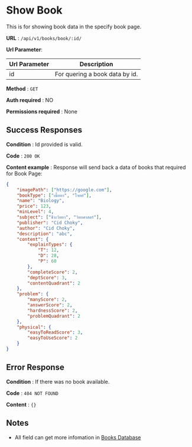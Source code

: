 # Show Book

This is for showing book data in the specify book page.

**URL** : `/api/v1/books/book/:id/`

**Url Parameter**: 

| Url Parameter    | Description |
| -------- | ------- |
| id  | For quering a book data by id.  |


**Method** : `GET`

**Auth required** : NO

**Permissions required** : None

## Success Responses

**Condition** : Id provided is valid.

**Code** : `200 OK`

**Content example** : Response will send back a data of books that required for Book Page:

```json
{
    "imagePath": ["https://google.com"],
    "bookType": ["เนื้อหา", "โจทย์"],
    "name": "Biology",
    "price": 123,
    "minLevel": 4,
    "subject": ["ชีวะวิทยา", "วิทยศาสตร์"],
    "publisher": "Cid Choky",
    "author": "Cid Choky",
    "description": "abc",
    "content": {
        "explainTypes": {
            "T": 12,
            "D": 28,
            "P": 60
        },
        "completeScore": 2,
        "deptScore": 3,
        "contentQuadrant": 2
    },
    "problem": {
        "manyScore": 2,
        "answerScore": 2,
        "hardnessScore": 2,
        "problemQuadrant": 2
    },
    "physical": {
        "easyToReadScore": 3,
        "easyToUseScore": 2
    }
}
```

## Error Response

**Condition** : If there was no book available.

**Code** : `404 NOT FOUND`

**Content** : `{}`

## Notes

* All field can get more infomation in [Books Database](../../../database/README.md)

